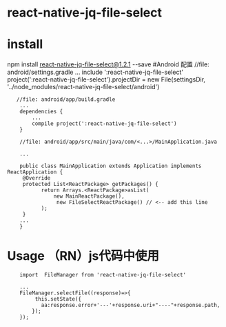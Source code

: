 # react-native-jq-file-select
# install
npm install react-native-jq-file-select@1.2.1  --save
#Android 配置
        //file: android/settings.gradle
        ...
        include ':react-native-jq-file-select'
        project(':react-native-jq-file-select').projectDir = new File(settingsDir, '../node_modules/react-native-jq-file-select/android')
       
       //file: android/app/build.gradle
        ...
        dependencies {
            ...
            compile project(':react-native-jq-file-select')
        }

        //file: android/app/src/main/java/com/<...>/MainApplication.java

        ...
       
        public class MainApplication extends Application implements ReactApplication {
         @Override
         protected List<ReactPackage> getPackages() {
               return Arrays.<ReactPackage>asList(
                   new MainReactPackage(),
                    new FileSelectReactPackage() // <-- add this line
               );
         }
        ...
        }
# Usage （RN）js代码中使用
        import  FileManager from 'react-native-jq-file-select'
        
        ...
        FileManager.selectFile((response)=>{
             this.setState({
               aa:response.error+'---'+response.uri+"----"+response.path,
            });
        });

